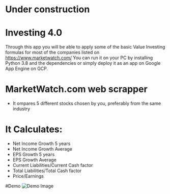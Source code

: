 # Under construction
# Investing 4.0

Through this app you  will be able to apply some of the basic Value Investing formulas for most of the companies listed on https://www.marketwatch.com/
You can run it on your PC by installing Python 3.8 and the dependencies or simply deploy it as an app on Google App Engine on GCP.

# MarketWatch.com web scrapper
* It ompares 5 different stocks chosen by you, preferably from the same industry

# It Calculates:
* Net Income Growth 5 years 
* Net Income Growth Average
* EPS Growth 5 years 
* EPS Growth Average
* Current Liabilities/Current Cash factor
* Total Liabilities/Total Cash factor
* Price/Earnings

#Demo
![Demo Image](https://www.skyalleys.com/wp-content/uploads/2020/10/WebScrapper4.0.png)
